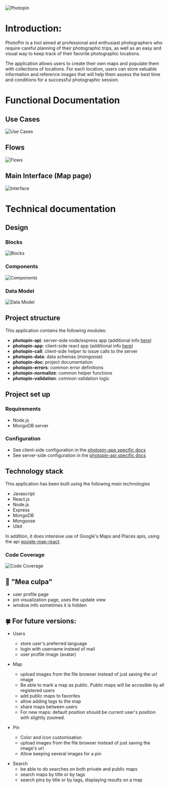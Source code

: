 ![Photopin](images/intro-header.png)

# Introduction:

PhotoPin is a tool aimed at professional and enthusiast photographers who require careful planning of their photographic trips, as well as an easy and visual way to keep track of their favorite photographic locations.

The application allows users to create their own maps and populate them with collections of locations. For each location, users can store valuable information and reference images that will help them assess the best time and conditions for a successful photographic session.

# Functional Documentation

## Use Cases

![Use Cases](images/use-cases.png)

## Flows

![Flows](images/flows.png)

## Main Interface (Map page)

![Interface](images/interface.png)

# Technical documentation

## Design

### Blocks

![Blocks](images/blocks.png)

### Components

![Components](images/components.png)

### Data Model

![Data Model](images/entity-relationship.png)

## Project structure

This application contains the following modules:

- **photopin-api**: server-side node/express app (additional info [here](../photopin-api/README.md))
- **photopin-app**: client-side react app (additional info [here](../photopin-app/README.md))
- **photopin-call**: client-side helper to issue calls to the server
- **photopin-data**: data schemas (mongoose)
- **photopin-doc**: project documentation
- **photopin-errors**: common error definitions
- **photopin-normalize**: common helper functions
- **photopin-validation**: common validation logic

## Project set up

### Requirements

- Node.js
- MongoDB server

### Configuration

- See client-side configuration in the [photopin-app specific docs](../photopin-app/README.md)
- See server-side configuration in the [photopin-api specific docs](../photopin-api/README.md)

## Technology stack

This application has been built using the following main technologies

- Javascript
- React.js
- Node.js
- Express
- MongoDB
- Mongoose
- UIkit

In addition, it does intensive use of Google's Maps and Places apis, using the api [google-map-react](https://github.com/google-map-react/google-map-react).

### Code Coverage

![Code Coverage](images/coverage.png)

## 🙋 "Mea culpa"

- user profile page
- pin visualization page, uses the update view
- window info sometimes it is hidden

## 🍀 For future versions:

- Users

  - store user's preferred language
  - login with username instead of mail
  - user profile image (avatar)

* Map

  - upload images from the file browser instead of just saving the url image
  - Be able to mark a map as public. Public maps will be accesible by all registered users
  - add public maps to favorites
  - allow adding tags to the map
  - share maps between users
  - For new maps: default position should be current user's position with slightly zoomed.

* Pin

  - Color and icon customisation
  - upload images from the file browser instead of just saving the image's url
  - Allow keeping several images for a pin

- Search
  - be able to do searches on both private and public maps
  - search maps by title or by tags
  - search pins by title or by tags, displaying results on a map
